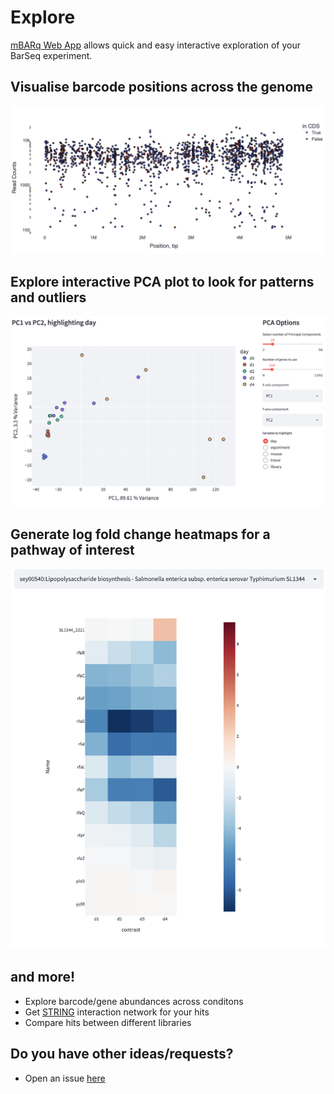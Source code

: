 # Explore


[mBARq Web App](https://share.streamlit.io/asintsova/mbarq_app/main/app.py) allows quick and easy interactive exploration of your BarSeq experiment. 


## Visualise barcode positions across the genome

![library](images/mbarq_app_library.png)

## Explore interactive PCA plot to look for patterns and outliers

![pca](images/mbarq_app_pca.png)

## Generate log fold change heatmaps for a pathway of interest

![heatmap](images/mbarq_app_heatmap.png)

## and more!

- Explore barcode/gene abundances across conditons
- Get [STRING](https://string-db.org/) interaction network for your hits
- Compare hits between different libraries

## Do you have other ideas/requests? 

- Open an issue [here](https://github.com/ASintsova/mbarq_app)

